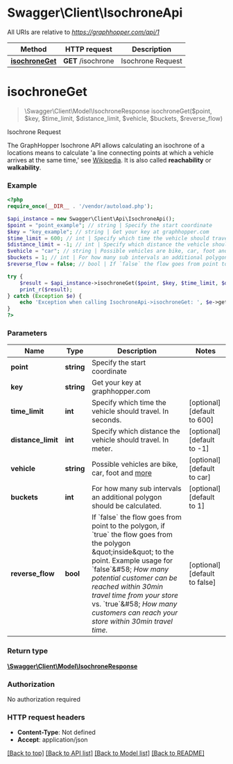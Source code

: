 # Swagger\Client\IsochroneApi

All URIs are relative to *https://graphhopper.com/api/1*

Method | HTTP request | Description
------------- | ------------- | -------------
[**isochroneGet**](IsochroneApi.md#isochroneGet) | **GET** /isochrone | Isochrone Request


# **isochroneGet**
> \Swagger\Client\Model\IsochroneResponse isochroneGet($point, $key, $time_limit, $distance_limit, $vehicle, $buckets, $reverse_flow)

Isochrone Request

The GraphHopper Isochrone API allows calculating an isochrone of a locations means to calculate 'a line connecting points at which a vehicle arrives at the same time,' see [Wikipedia](http://en.wikipedia.org/wiki/Isochrone_map). It is also called **reachability** or **walkability**.

### Example
```php
<?php
require_once(__DIR__ . '/vendor/autoload.php');

$api_instance = new Swagger\Client\Api\IsochroneApi();
$point = "point_example"; // string | Specify the start coordinate
$key = "key_example"; // string | Get your key at graphhopper.com
$time_limit = 600; // int | Specify which time the vehicle should travel. In seconds.
$distance_limit = -1; // int | Specify which distance the vehicle should travel. In meter.
$vehicle = "car"; // string | Possible vehicles are bike, car, foot and [more](https://graphhopper.com/api/1/docs/supported-vehicle-profiles/)
$buckets = 1; // int | For how many sub intervals an additional polygon should be calculated.
$reverse_flow = false; // bool | If `false` the flow goes from point to the polygon, if `true` the flow goes from the polygon \"inside\" to the point. Example usage for `false`&#58; *How many potential customer can be reached within 30min travel time from your store* vs. `true`&#58; *How many customers can reach your store within 30min travel time.*

try {
    $result = $api_instance->isochroneGet($point, $key, $time_limit, $distance_limit, $vehicle, $buckets, $reverse_flow);
    print_r($result);
} catch (Exception $e) {
    echo 'Exception when calling IsochroneApi->isochroneGet: ', $e->getMessage(), PHP_EOL;
}
?>
```

### Parameters

Name | Type | Description  | Notes
------------- | ------------- | ------------- | -------------
 **point** | **string**| Specify the start coordinate |
 **key** | **string**| Get your key at graphhopper.com |
 **time_limit** | **int**| Specify which time the vehicle should travel. In seconds. | [optional] [default to 600]
 **distance_limit** | **int**| Specify which distance the vehicle should travel. In meter. | [optional] [default to -1]
 **vehicle** | **string**| Possible vehicles are bike, car, foot and [more](https://graphhopper.com/api/1/docs/supported-vehicle-profiles/) | [optional] [default to car]
 **buckets** | **int**| For how many sub intervals an additional polygon should be calculated. | [optional] [default to 1]
 **reverse_flow** | **bool**| If &#x60;false&#x60; the flow goes from point to the polygon, if &#x60;true&#x60; the flow goes from the polygon \&quot;inside\&quot; to the point. Example usage for &#x60;false&#x60;&amp;#58; *How many potential customer can be reached within 30min travel time from your store* vs. &#x60;true&#x60;&amp;#58; *How many customers can reach your store within 30min travel time.* | [optional] [default to false]

### Return type

[**\Swagger\Client\Model\IsochroneResponse**](../Model/IsochroneResponse.md)

### Authorization

No authorization required

### HTTP request headers

 - **Content-Type**: Not defined
 - **Accept**: application/json

[[Back to top]](#) [[Back to API list]](../../README.md#documentation-for-api-endpoints) [[Back to Model list]](../../README.md#documentation-for-models) [[Back to README]](../../README.md)

